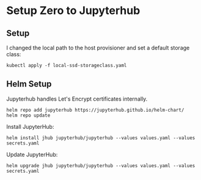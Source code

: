 # Setup Zero to Jupyterhub 

## Setup

I changed the local path to the host provisioner and set a default storage class: 

```
kubectl apply -f local-ssd-storageclass.yaml
```

## Helm Setup 

Jupyterhub handles Let's Encrypt certificates internally. 

```
helm repo add jupyterhub https://jupyterhub.github.io/helm-chart/
helm repo update
```

Install JupyterHub:

```
helm install jhub jupyterhub/jupyterhub --values values.yaml --values secrets.yaml
```

Update JupyterHub:

```
helm upgrade jhub jupyterhub/jupyterhub --values values.yaml --values secrets.yaml
```

